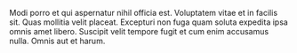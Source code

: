 Modi porro et qui aspernatur nihil officia est. Voluptatem vitae et in facilis sit. Quas mollitia velit placeat. Excepturi non fuga quam soluta expedita ipsa omnis amet libero. Suscipit velit tempore fugit et cum enim accusamus nulla. Omnis aut et harum.